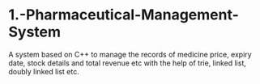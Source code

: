 # 1.-Pharmaceutical-Management-System
A system based on C++ to manage the records of medicine price, expiry date, stock details and total revenue etc with the help of trie, linked list, doubly linked list etc.
